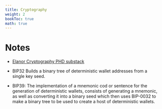 ```yaml
---
title: Cryptography
weight: 2
bookToc: true
math: true
---
```


# Notes

- [Elanor Cryptography PHD substack](Inor.substack.com)  

- BIP32 Builds a binary tree of deterministic wallet addresses from a single key seed. 
- BIP39: The implementation of a mnemonic cod or sentence for the generation of deterministic wallets, consists of generating a mnemonic, as well as converting it into a binary seed which then uses BIP-0032 to make a binary tree to be used to create a host of deterministic wallets.  